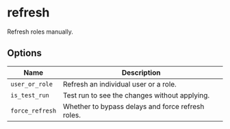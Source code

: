 # refresh

Refresh roles manually.

## Options

| Name            | Description                                       |
| --------------- | ------------------------------------------------- |
| `user_or_role`  | Refresh an individual user or a role.             |
| `is_test_run`   | Test run to see the changes without applying.     |
| `force_refresh` | Whether to bypass delays and force refresh roles. |
